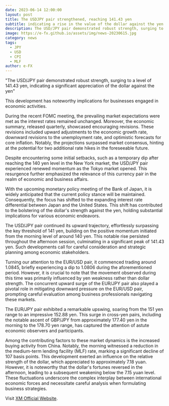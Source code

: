 ```yaml
---
date: 2023-06-14 12:00:00
layout: post
title: The USDJPY pair strengthened, reaching 141.43 yen
subtitle: indicating a rise in the value of the dollar against the yen.
description: The USD/JPY pair demonstrated robust strength, surging to a level of 141.43 yen, indicating a significant appreciation of the dollar against the yen.
image: https://e-fx.github.io/assets/img/news-20230615.jpg
category: news
tags:
  - JPY
  - USD
  - CPI
  - MLF
author: e-FX
---
```


"The USD/JPY pair demonstrated robust strength, surging to a level of 141.43 yen, indicating a significant appreciation of the dollar against the yen"

This development has noteworthy implications for businesses engaged in economic activities.

During the recent FOMC meeting, the prevailing market expectations were met as the interest rates remained unchanged. Moreover, the economic summary, released quarterly, showcased encouraging revisions. These revisions included upward adjustments to the economic growth rate, downward revisions to the unemployment rate, and optimistic forecasts for core inflation. Notably, the projections surpassed market consensus, hinting at the potential for two additional rate hikes in the foreseeable future.

Despite encountering some initial setbacks, such as a temporary dip after reaching the 140 yen level in the New York market, the USD/JPY pair experienced renewed momentum as the Tokyo market opened. This resurgence further emphasized the relevance of this currency pair in the realm of economic and business affairs.

With the upcoming monetary policy meeting of the Bank of Japan, it is widely anticipated that the current policy stance will be maintained. Consequently, the focus has shifted to the expanding interest rate differential between Japan and the United States. This shift has contributed to the bolstering of the dollar's strength against the yen, holding substantial implications for various economic endeavors.

The USD/JPY pair continued its upward trajectory, effortlessly surpassing the key threshold of 141 yen, building on the positive momentum initiated from the morning level of around 140 yen. This notable rise persisted throughout the afternoon session, culminating in a significant peak of 141.43 yen. Such developments call for careful consideration and strategic planning among economic stakeholders.

Turning our attention to the EUR/USD pair, it commenced trading around 1.0845, briefly experiencing a dip to 1.0806 during the aforementioned period. However, it is crucial to note that the movement observed during this time was primarily influenced by yen weakness rather than dollar strength. The concurrent upward surge of the EUR/JPY pair also played a pivotal role in mitigating downward pressure on the EUR/USD pair, prompting careful evaluation among business professionals navigating these markets.

The EUR/JPY pair exhibited a remarkable upswing, soaring from the 151 yen range to an impressive 152.88 yen. This surge in cross-yen pairs, including the notable ascent of GBP/JPY from approximately 177.40 yen in the morning to the 178.70 yen range, has captured the attention of astute economic observers and participants.

Among the contributing factors to these market dynamics is the increased buying activity from China. Notably, the morning witnessed a reduction in the medium-term lending facility (MLF) rate, marking a significant decline of 107 basis points. This development exerted an influence on the relative strength of the dollar, which appreciated to approximately 7.18 yuan. However, it is noteworthy that the dollar's fortunes reversed in the afternoon, leading to a subsequent weakening below the 7.15 yuan level. These fluctuations underscore the complex interplay between international economic forces and necessitate careful analysis when formulating business strategies.

Visit [XM Official Website](https://clicks.pipaffiliates.com/c?c=550036&l=en&p=0).